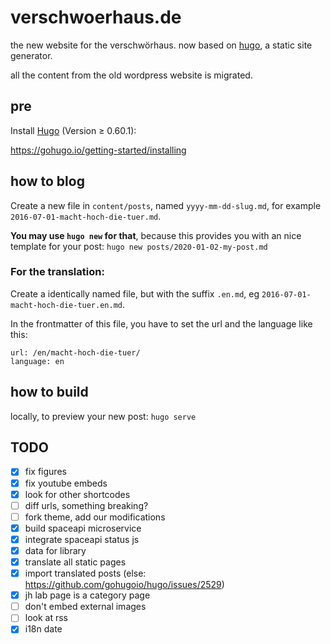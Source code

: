 verschwoerhaus.de
=================

the new website for the verschwörhaus. now based on [hugo](https://gohugo.io), a static site generator.

all the content from the old wordpress website is migrated.

pre
---
Install [Hugo](https://gohugo.io) (Version ≥ 0.60.1):

https://gohugo.io/getting-started/installing


how to blog
-----------

Create a new file in `content/posts`, named `yyyy-mm-dd-slug.md`, for example `2016-07-01-macht-hoch-die-tuer.md`.

**You may use `hugo new` for that**, because this provides you with an nice template for your post: `hugo new posts/2020-01-02-my-post.md`

### For the translation:

Create a identically named file, but with the suffix `.en.md`, eg `2016-07-01-macht-hoch-die-tuer.en.md`.

In the frontmatter of this file, you have to set the url and the language like this:
```
url: /en/macht-hoch-die-tuer/
language: en
```


how to build
------------

locally, to preview your new post: `hugo serve`



TODO
----
- [x] fix figures 
- [x] fix youtube embeds
- [x] look for other shortcodes
- [ ] diff urls, something breaking?
- [ ] fork theme, add our modifications
- [x] build spaceapi microservice
- [x] integrate spaceapi status js
- [x] data for library
- [x] translate all static pages
- [x] import translated posts (else: https://github.com/gohugoio/hugo/issues/2529)
- [x] jh lab page is a category page
- [ ] don't embed external images
- [ ] look at rss
- [x] i18n date
